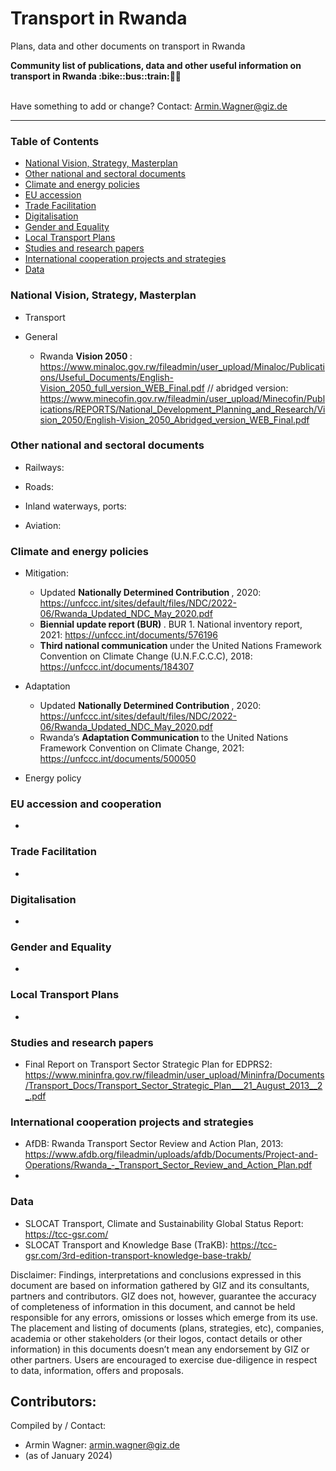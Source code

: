 # Transport in Rwanda
Plans, data and other documents on transport in Rwanda

<b> 
Community list of publications, data and other useful information on transport in Rwanda :bike::bus::train:🌳🚊
</b><br><br>

Have something to add or change? Contact: Armin.Wagner@giz.de

------------------------------

### Table of Contents

- [National Vision, Strategy, Masterplan](#National-Vision-Strategy-Masterplan)
- [Other national and sectoral documents](#other-national-sectoral-documents) 
- [Climate and energy policies](#climate-energy-policies) 
- [EU accession](#eu-accession)
- [Trade Facilitation](#trade-facilitation)  
- [Digitalisation](#digitalisation)
- [Gender and Equality](#gender)
- [Local Transport Plans](#local-transport-plans) 
- [Studies and research papers](#studies-research) 
- [International cooperation projects and strategies](#International-cooperation) 
- [Data](#data) 

  
### National Vision, Strategy, Masterplan <a name="national-vision-strategy-masterplan"></a> 

- Transport

- General
  - Rwanda <b> Vision 2050 </b>: https://www.minaloc.gov.rw/fileadmin/user_upload/Minaloc/Publications/Useful_Documents/English-Vision_2050_full_version_WEB_Final.pdf // abridged version: https://www.minecofin.gov.rw/fileadmin/user_upload/Minecofin/Publications/REPORTS/National_Development_Planning_and_Research/Vision_2050/English-Vision_2050_Abridged_version_WEB_Final.pdf

### Other national and sectoral documents <a name="other-national-sectoral-documents"></a> 

- Railways:
 
- Roads:
    
- Inland waterways, ports:
  
- Aviation:

### Climate and energy policies <a name="climate-energy-policies"></a> 

- Mitigation:
  - Updated <b> Nationally Determined Contribution </b>, 2020: https://unfccc.int/sites/default/files/NDC/2022-06/Rwanda_Updated_NDC_May_2020.pdf
  - <b> Biennial update report (BUR) </b>. BUR 1. National inventory report, 2021: https://unfccc.int/documents/576196
  - <b> Third national communication </b> under the United Nations Framework Convention on Climate Change (U.N.F.C.C.C), 2018: https://unfccc.int/documents/184307
        
- Adaptation
   - Updated <b> Nationally Determined Contribution </b>, 2020: https://unfccc.int/sites/default/files/NDC/2022-06/Rwanda_Updated_NDC_May_2020.pdf
   - Rwanda’s <b> Adaptation Communication </b> to the United Nations Framework Convention on Climate Change, 2021: https://unfccc.int/documents/500050
     
- Energy policy 
    


### EU accession and cooperation <a name="eu-accession"></a> 

- 

### Trade Facilitation <a name="trade-facilitation"></a> 

-

### Digitalisation <a name="digitalisation"></a>

-

### Gender and Equality <a name="gender"></a>

-

### Local Transport Plans <a name="local-transport-plans"></a>  

-

### Studies and research papers <a name="studies-research"></a> 

- Final Report on Transport Sector Strategic Plan for EDPRS2: https://www.mininfra.gov.rw/fileadmin/user_upload/Mininfra/Documents/Transport_Docs/Transport_Sector_Strategic_Plan___21_August_2013__2_.pdf

### International cooperation projects and strategies <a name="international-cooperation"></a> 

- AfDB: Rwanda Transport Sector Review and Action Plan, 2013: https://www.afdb.org/fileadmin/uploads/afdb/Documents/Project-and-Operations/Rwanda_-_Transport_Sector_Review_and_Action_Plan.pdf
- 

### Data <a name="data"></a>

- SLOCAT Transport, Climate and Sustainability Global Status Report: https://tcc-gsr.com/ 
- SLOCAT Transport and Knowledge Base (TraKB):  https://tcc-gsr.com/3rd-edition-transport-knowledge-base-trakb/ 




Disclaimer: Findings, interpretations and conclusions expressed in this document are based on information gathered by GIZ and its consultants, partners and contributors. GIZ does not, however, guarantee the accuracy of completeness of information in this document, and cannot be held responsible for any errors, omissions or losses which emerge from its use. The placement and listing of documents (plans, strategies, etc), companies, academia or other stakeholders (or their logos, contact details or other information) in this documents doesn’t mean any endorsement by GIZ or other partners. Users are encouraged to exercise due-diligence in respect to data, information, offers and proposals.


Contributors:
-

Compiled by / Contact:
- Armin Wagner: armin.wagner@giz.de
- (as of January 2024)
